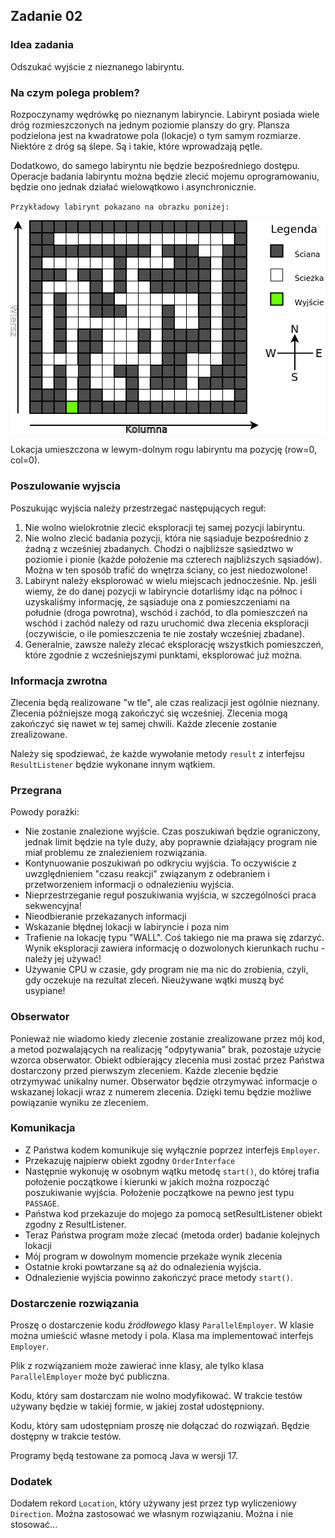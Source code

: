 ## Zadanie 02
### Idea zadania
Odszukać wyjście z nieznanego labiryntu.

### Na czym polega problem?
Rozpoczynamy wędrówkę po nieznanym labiryncie. Labirynt posiada wiele dróg rozmieszczonych na jednym poziomie planszy do gry. 
Plansza podzielona jest na kwadratowe pola (lokacje) o tym samym rozmiarze. Niektóre z dróg są ślepe. Są i takie, które wprowadzają pętle.

Dodatkowo, do samego labiryntu nie będzie bezpośredniego dostępu. Operacje badania labiryntu można będzie zlecić mojemu 
oprogramowaniu, będzie ono jednak działać wielowątkowo i asynchronicznie.

`Przykładowy labirynt pokazano na obrazku poniżej:`

![](labirynt.png)

Lokacja umieszczona w lewym-dolnym rogu labiryntu ma pozycję (row=0, col=0).

### Poszulowanie wyjscia
Poszukując wyjścia należy przestrzegać następujących reguł:
1. Nie wolno wielokrotnie zlecić eksploracji tej samej pozycji labiryntu.
2. Nie wolno zlecić badania pozycji, która nie sąsiaduje bezpośrednio z żadną z wcześniej zbadanych. Chodzi o najbliższe sąsiedztwo w poziomie i pionie (każde położenie ma czterech najbliższych sąsiadów). Można w ten sposób trafić do wnętrza ściany, co jest niedozwolone!
3. Labirynt należy eksplorować w wielu miejscach jednocześnie. Np. jeśli wiemy, że do danej pozycji w labiryncie dotarliśmy idąc na północ i uzyskaliśmy informację, że sąsiaduje ona z pomieszczeniami na południe (droga powrotna), wschód i zachód, to dla pomieszczeń na wschód i zachód należy od razu uruchomić dwa zlecenia eksploracji (oczywiście, o ile pomieszczenia te nie zostały wcześniej zbadane).
4. Generalnie, zawsze należy zlecać eksplorację wszystkich pomieszczeń, które zgodnie z wcześniejszymi punktami, eksplorować już można.


### Informacja zwrotna
Zlecenia będą realizowane "w tle", ale czas realizacji jest ogólnie nieznany. Zlecenia późniejsze mogą zakończyć się wcześniej. 
Zlecenia mogą zakończyć się nawet w tej samej chwili. Każde zlecenie zostanie zrealizowane.

Należy się spodziewać, że każde wywołanie metody `result` z interfejsu `ResultListener` będzie wykonane innym wątkiem.


### Przegrana
Powody porażki:

- Nie zostanie znalezione wyjście. Czas poszukiwań będzie ograniczony, jednak limit będzie na tyle duży, aby poprawnie działający program nie miał problemu ze znalezieniem rozwiązania.
- Kontynuowanie poszukiwań po odkryciu wyjścia. To oczywiście z uwzględnieniem "czasu reakcji" związanym z odebraniem i przetworzeniem informacji o odnalezieniu wyjścia.
- Nieprzestrzeganie reguł poszukiwania wyjścia, w szczególności praca sekwencyjna!
- Nieodbieranie przekazanych informacji
- Wskazanie błędnej lokacji w labiryncie i poza nim
- Trafienie na lokację typu "WALL". Coś takiego nie ma prawa się zdarzyć. Wynik eksploracji zawiera informację o dozwolonych kierunkach ruchu - należy jej używać!
- Używanie CPU w czasie, gdy program nie ma nic do zrobienia, czyli, gdy oczekuje na rezultat zleceń. Nieużywane wątki muszą być usypiane!

### Obserwator
Ponieważ nie wiadomo kiedy zlecenie zostanie zrealizowane przez mój kod, a metod pozwalających na realizację "odpytywania" 
brak, pozostaje użycie wzorca obserwator. Obiekt odbierający zlecenia musi zostać przez Państwa dostarczony przed pierwszym zleceniem. Każde zlecenie będzie otrzymywać unikalny numer. Obserwator będzie otrzymywać informacje o wskazanej lokacji wraz z numerem zlecenia. Dzięki temu będzie możliwe powiązanie wyniku ze zleceniem.

### Komunikacja
- Z Państwa kodem komunikuje się wyłącznie poprzez interfejs `Employer`.
- Przekazuję najpierw obiekt zgodny `OrderInterface`
- Następnie wykonuję w osobnym wątku metodę `start()`, do której trafia położenie początkowe i kierunki w jakich można rozpocząć poszukiwanie wyjścia. Położenie początkowe na pewno jest typu `PASSAGE`.
- Państwa kod przekazuje do mojego za pomocą setResultListener obiekt zgodny z ResultListener.
- Teraz Państwa program może zlecać (metoda order) badanie kolejnych lokacji
- Mój program w dowolnym momencie przekaże wynik zlecenia
- Ostatnie kroki powtarzane są aż do odnalezienia wyjścia.
- Odnalezienie wyjścia powinno zakończyć prace metody `start()`.

### Dostarczenie rozwiązania
Proszę o dostarczenie kodu *źródłowego* klasy `ParallelEmployer`. W klasie można umieścić własne metody i pola. Klasa ma implementować interfejs `Employer`.

Plik z rozwiązaniem może zawierać inne klasy, ale tylko klasa `ParallelEmployer` może być publiczna.

Kodu, który sam dostarczam nie wolno modyfikować. W trakcie testów używany będzie w takiej formie, w jakiej został udostępniony.

Kodu, który sam udostępniam proszę nie dołączać do rozwiązań. Będzie dostępny w trakcie testów.

Programy będą testowane za pomocą Java w wersji 17.

### Dodatek
Dodałem rekord `Location`, który używany jest przez typ wyliczeniowy `Direction`. Można zastosować we własnym rozwiązaniu. 
Można i nie stosować...